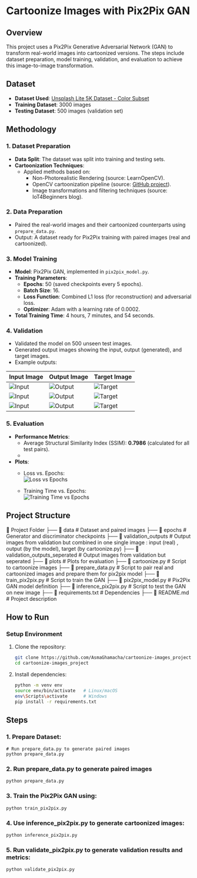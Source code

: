 # Cartoonize Images with Pix2Pix GAN

## Overview
This project uses a Pix2Pix Generative Adversarial Network (GAN) to transform real-world images into cartoonized versions. The steps include dataset preparation, model training, validation, and evaluation to achieve this image-to-image transformation.

## Dataset
- **Dataset Used**: [Unsplash Lite 5K Dataset - Color Subset](https://www.kaggle.com/datasets/matthewjansen/unsplash-lite-5k-colorization)
- **Training Dataset**: 3000 images
- **Testing Dataset**: 500 images (validation set)

## Methodology
### **1. Dataset Preparation**
- **Data Split**: The dataset was split into training and testing sets.
- **Cartoonization Techniques**:
  - Applied methods based on:
    - Non-Photorealistic Rendering (source: LearnOpenCV).
    - OpenCV cartoonization pipeline (source: [GitHub project](https://github.com/Shaashwat05/Cartoonify_reality)).
    - Image transformations and filtering techniques (source: IoT4Beginners blog).

### **2. Data Preparation**
- Paired the real-world images and their cartoonized counterparts using `prepare_data.py`.
- Output: A dataset ready for Pix2Pix training with paired images (real and cartoonized).

### **3. Model Training**
- **Model**: Pix2Pix GAN, implemented in `pix2pix_model.py`.
- **Training Parameters**:
  - **Epochs**: 50 (saved checkpoints every 5 epochs).
  - **Batch Size**: 16.
  - **Loss Function**: Combined L1 loss (for reconstruction) and adversarial loss.
  - **Optimizer**: Adam with a learning rate of 0.0002.
- **Total Training Time**: 4 hours, 7 minutes, and 54 seconds.

### **4. Validation**
- Validated the model on 500 unseen test images.
- Generated output images showing the input, output (generated), and target images. 
- Example outputs:

| **Input Image**                          | **Output Image**                         | **Target Image**                         |
|------------------------------------------|------------------------------------------|------------------------------------------|
| ![Input](https://github.com/user-attachments/assets/8507c3ef-ca5c-4ba7-a670-3cd6000b216c) | ![Output](https://github.com/user-attachments/assets/c27bb4e7-bfce-46d5-80f3-7c330007ff95) | ![Target](https://github.com/user-attachments/assets/e981698f-5091-451c-985e-f1227452cd33) |
| ![Input](https://github.com/user-attachments/assets/c0812b5f-1d49-4a73-a1bb-d485feacf9be) | ![Output](https://github.com/user-attachments/assets/cbd5012c-0bb3-4039-932f-0b26fb0181e3) | ![Target](https://github.com/user-attachments/assets/1f0d15dc-27f3-466f-91dc-079bdee31d4a) |
| ![Input](https://github.com/user-attachments/assets/762e45b3-c213-4cf7-b2d2-cdf1b0e61c6d) | ![Output](https://github.com/user-attachments/assets/3f6aa2f0-8a54-4935-b75e-d053d0fa87ef) | ![Target](https://github.com/user-attachments/assets/8b04ef0b-64ee-4ea7-9ab6-ef8f2b8a3d7f) |


### **5. Evaluation**
- **Performance Metrics**:
  - Average Structural Similarity Index (SSIM): **0.7986** (calculated for all test pairs).
  - 
- **Plots**:
  - Loss vs. Epochs:  
    ![Loss vs Epochs](https://github.com/user-attachments/assets/856d7012-ae4f-4319-8a63-e9501b737efc)

  - Training Time vs. Epochs:  
    ![Training Time vs Epochs](https://github.com/user-attachments/assets/ddca6ee6-42a4-4f53-ae7a-54d003af4329)


## Project Structure
📂 Project Folder
├── 📂 data                             # Dataset and paired images
├── 📂 epochs                           # Generator and discriminator checkpoints
├── 📂 validation_outputs               # Output images from validation but combined in one single image : input (real) , output (by the model), target (by cartoonize.py)
├── 📂 validation_outputs_seperated     # Output images from validation but seperated
├── 📂 plots                            # Plots for evaluation
├── 📄 cartoonize.py                    # Script to cartoonize images
├── 📄 prepare_data.py                  # Script to pair real and cartoonized images and prepare them for pix2pix model
├── 📄 train_pix2pix.py                 # Script to train the GAN
├── 📄 pix2pix_model.py                 # Pix2Pix GAN model definition
├── 📄 inference_pix2pix.py             # Script to test the GAN on new image
├── 📄 requirements.txt                 # Dependencies
├── 📄 README.md                        # Project description


## How to Run
### **Setup Environment**
1. Clone the repository:
   ```bash
   git clone https://github.com/AsmaGhamacha/cartoonize-images_project.git
   cd cartoonize-images_project

2. Install dependencies:
    ```bash
    python -m venv env
    source env/bin/activate   # Linux/macOS
    env\Scripts\activate      # Windows
    pip install -r requirements.txt

## Steps

### 1. Prepare Dataset:
```
# Run prepare_data.py to generate paired images
python prepare_data.py
```
### 2. Run prepare_data.py to generate paired images
```python prepare_data.py```

### 3. Train the Pix2Pix GAN using:
```python train_pix2pix.py```

### 4. Use inference_pix2pix.py to generate cartoonized images:
```python inference_pix2pix.py```

### 5. Run validate_pix2pix.py to generate validation results and metrics:
```python validate_pix2pix.py```




    

